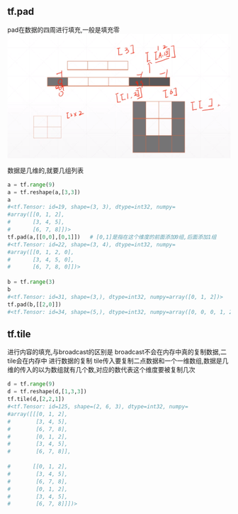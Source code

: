 ## tf.pad
pad在数据的四周进行填充,一般是填充零
![Pad](..\imgs\Pad.PNG)

数据是几维的,就要几组列表

```python
a = tf.range(9)
a = tf.reshape(a,[3,3])
a
#<tf.Tensor: id=19, shape=(3, 3), dtype=int32, numpy=
#array([[0, 1, 2],
#       [3, 4, 5],
#       [6, 7, 8]])>
tf.pad(a,[[0,0],[0,1]])   # [0,1]是指在这个维度的前面添加0组,后面添加1组
#<tf.Tensor: id=22, shape=(3, 4), dtype=int32, numpy=
#array([[0, 1, 2, 0],
#       [3, 4, 5, 0],
#       [6, 7, 8, 0]])>

b = tf.range(3)
b
#<tf.Tensor: id=31, shape=(3,), dtype=int32, numpy=array([0, 1, 2])>
tf.pad(b,[[2,0]])
#<tf.Tensor: id=34, shape=(5,), dtype=int32, numpy=array([0, 0, 0, 1, 2])>
```

## tf.tile
进行内容的填充,与broadcast的区别是 broadcast不会在内存中真的复制数据,二tile会在内存中 进行数据的复制
tile传入要复制二点数据和一个一维数组,数据是几维的传入的以为数组就有几个数,对应的数代表这个维度要被复制几次
```python
d = tf.range(9)
d = tf.reshape(d,[1,3,3])
tf.tile(d,[2,2,1])
#<tf.Tensor: id=125, shape=(2, 6, 3), dtype=int32, numpy=
#array([[[0, 1, 2],
#        [3, 4, 5],
#        [6, 7, 8],
#        [0, 1, 2],
#        [3, 4, 5],
#        [6, 7, 8]],

#       [[0, 1, 2],
#        [3, 4, 5],
#        [6, 7, 8],
#        [0, 1, 2],
#        [3, 4, 5],
#        [6, 7, 8]]])>
```

